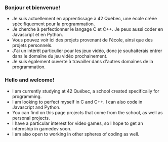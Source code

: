 ### Bonjour et bienvenue!

- Je suis actuellement en apprentissage à 42 Québec, une école créée spécifiquement pour la programmation.
- Je cherche à perfectionner le langage C et C++. Je peux aussi coder en Javascript et en Python.
- Vous pouvez voir ici des projets provenant de l'école, ainsi que des projets personnels.
- J'ai un intérêt particulier pour les jeux vidéo, donc je souhaiterais entrer dans le domaîne du jeu vidéo prochainement.
- Je suis également ouverte à travailler dans d'autres domaînes de la programmation.

### Hello and welcome!

- I am currently studying at 42 Québec, a school created specifically for programming.
- I am looking to perfect myself in C and C++. I can also code in Javascript and Python.
- You can find on this page projects that come from the school, as well as personal projects.
- I have a particular interest for video games, so I hope to get an internship in gamedev soon.
- I am also open to working in other spheres of coding as well.
